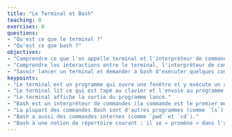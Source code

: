 ```yaml
---
title: "Le Terminal et Bash"
teaching: 0
exercises: 0
questions:
- "Qu'est ce que le terminal ?"
- "Qu'est ce que bash ?"
objectives:
- "Comprendre ce que l'on appelle terminal et l'interpréteur de commandes bash."
- "Comprendre les interactions entre le terminal, l'interpréteur de commande bash et l'utilisateur humain."
- "Savoir lancer un terminal et demander à bash d'exécuter quelques commandes."
keypoints:
- "Le terminal est un programme qui ouvre une fenêtre et y exécute un autre programme (par exemple un interpéteur de commande)."
- "Le terminal lit ce qui est tapé au clavier et l'envoie au programme lancé."
- "Le terminal affiche la sortie du programme lancé."
- "Bash est un interpréteur de commandes (la commande est le premier mot tapé sur une ligne)."
- "La plupart des commandes Bash sont d'autres programmes (comme `ls`)."
- "Bash a aussi des commandes internes (comme `pwd` et `cd`)."
- "Bash à une notion de répertoire courant : il se « promène » dans l'arborescence de répertoires."
---
```

